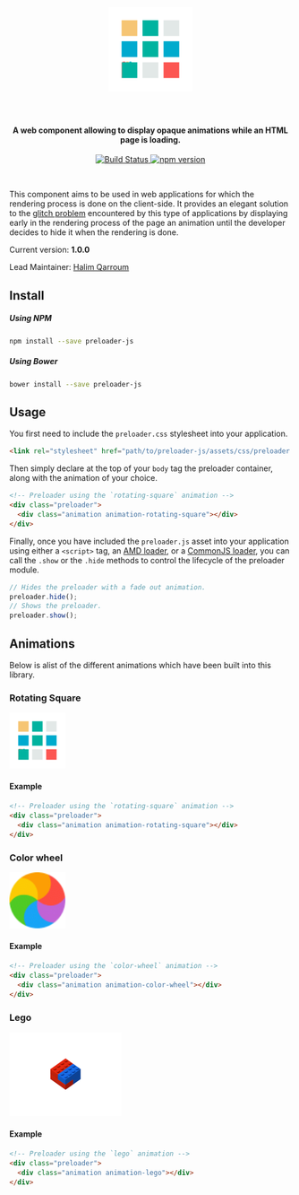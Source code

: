 <h1 align="center">
  <br>
  <img width="150" src="https://github.com/HQarroum/preloader/blob/master/assets/images/rotating-square.gif" alt="preloader-js" />
  <br><br>
</h1>

<h4 align="center">A web component allowing to display opaque animations while an HTML page is loading.</h4>

<p align="center">
  <a href="https://travis-ci.org/HQarroum/preloader">
    <img src="https://travis-ci.org/HQarroum/preloader.svg?branch=master"
         alt="Build Status">
  </a>
  <a href="https://badge.fury.io/js/preloader-js">
    <img src="https://badge.fury.io/js/preloader-js.svg" alt="npm version" height="18">
  </a>
</p>
<br>

This component aims to be used in web applications for which the rendering process is done on the client-side. It provides an elegant solution to the [glitch problem](https://www.bennadel.com/blog/2758-creating-a-pre-bootstrap-loading-screen-in-angularjs.htm) encountered by this type of applications by displaying early in the rendering process of the page an animation until the developer decides to hide it when the rendering is done.

Current version: **1.0.0**

Lead Maintainer: [Halim Qarroum](mailto:hqm.post@gmail.com)

## Install

##### Using NPM

```bash
npm install --save preloader-js
```

##### Using Bower
```bash
bower install --save preloader-js
```

## Usage

You first need to include the `preloader.css` stylesheet into your application.

```html
<link rel="stylesheet" href="path/to/preloader-js/assets/css/preloader.css">
```

Then simply declare at the top of your `body` tag the preloader container, along with the animation of your choice.

```html
<!-- Preloader using the `rotating-square` animation -->
<div class="preloader">
  <div class="animation animation-rotating-square"></div>
</div>
```

Finally, once you have included the `preloader.js` asset into your application using either a `<script>` tag, an [AMD loader](http://requirejs.org/docs/whyamd.html), or a [CommonJS loader](https://webpack.github.io/docs/commonjs.html), you can call the `.show` or the `.hide` methods to control the lifecycle of the preloader module.

```js
// Hides the preloader with a fade out animation.
preloader.hide();
// Shows the preloader.
preloader.show();
```

## Animations

Below is alist of the different animations which have been built into this library.

### Rotating Square

<img width="100" src="https://github.com/HQarroum/preloader/blob/master/assets/images/rotating-square.gif" alt="preloader-js" />

#### Example

```html
<!-- Preloader using the `rotating-square` animation -->
<div class="preloader">
  <div class="animation animation-rotating-square"></div>
</div>
```

### Color wheel

<img width="100" src="https://github.com/HQarroum/preloader/blob/master/assets/images/color-wheel.gif" alt="preloader-js" />

#### Example

```html
<!-- Preloader using the `color-wheel` animation -->
<div class="preloader">
  <div class="animation animation-color-wheel"></div>
</div>
```

### Lego

<img width="200" src="https://github.com/HQarroum/preloader/blob/master/assets/images/lego.gif" alt="preloader-js" />

#### Example

```html
<!-- Preloader using the `lego` animation -->
<div class="preloader">
  <div class="animation animation-lego"></div>
</div>
```
